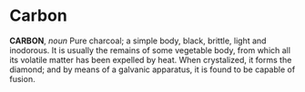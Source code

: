 # Carbon

**CARBON**, _noun_ Pure charcoal; a simple body, black, brittle, light and inodorous. It is usually the remains of some vegetable body, from which all its volatile matter has been expelled by heat. When crystalized, it forms the diamond; and by means of a galvanic apparatus, it is found to be capable of fusion.